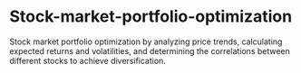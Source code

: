 # Stock-market-portfolio-optimization
Stock market portfolio optimization by analyzing price trends, calculating expected returns and volatilities, and determining the correlations between different stocks to achieve diversification.
